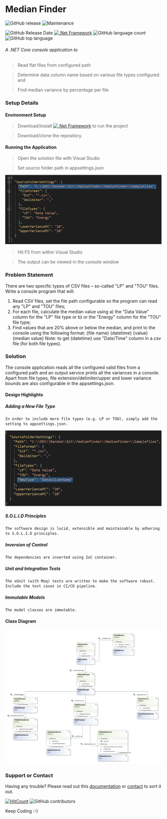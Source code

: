 
# Median Finder

![GitHub release](https://img.shields.io/github/release/singhrahulnet/medianfinder.svg?style=for-the-badge) ![Maintenance](https://img.shields.io/maintenance/yes/2019.svg?style=for-the-badge)

![GitHub Release Date](https://img.shields.io/github/release-date/singhrahulnet/medianfinder.svg?style=plastic) [![.Net Framework](https://img.shields.io/badge/DotNet-Framework_2.1-blue.svg?style=plastic)](https://www.microsoft.com/net/download/dotnet-core/2.1)  ![GitHub language count](https://img.shields.io/github/languages/count/singhrahulnet/medianfinder.svg?style=plastic) ![GitHub top language](https://img.shields.io/github/languages/top/singhrahulnet/medianfinder.svg) 


###### A .NET Core console application to 
> Read flat files from configured path 

> Determine data column name based on various file types configured and

> Find median variance by percentage per file


### Setup Details

#### Environment Setup

> Download/install [![.Net Framework](https://img.shields.io/badge/DotNet-Framework_2.1-blue.svg?style=plastic)](https://www.microsoft.com/net/download/dotnet-core/2.1) to run the project   
 

> Download/clone the repository.


#### Running the Application
> Open the solution file with Visual Studio

> Set source folder path in appsettings.json
<img width="500" src="https://github.com/singhrahulnet/MedianFinder/blob/master/refImg/config.PNG">

> Hit F5 from within Visual Studio

> The output can be viewed in the console window


### Problem Statement

There are two specific types of CSV files – so-called "LP" and "TOU"
files. Write a console program that will:
1. Read CSV files, set the file path configurable so the program can read any "LP" and
"TOU" files;
2. For each file, calculate the median value using a) the "Data Value" column for the
"LP" file type or b) or the "Energy" column for the "TOU" file type;
3. Find values that are 20% above or below the median, and print to the console using
the following format:
{file name} {datetime} {value} {median value}
Note: to get {datetime} use "Date/Time" column in a csv file (for both file
types).

### Solution
The console application reads all the configured valid files from a configured path and an output service prints all the variances in a console. Apart from file types, file extension/delimiter/upper and lower variance bounds are also configurable in the appsettings.json.

#### Design Highlights
##### Adding a New File Type
    In order to include more file types (e.g. LP or TOU), simply add the setting to appsettings.json.

<img width="500" src="https://github.com/singhrahulnet/MedianFinder/blob/master/refImg/AddNewFileType.PNG">

##### S.O.L.I.D Principles
    The software design is lucid, extensible and maintainable by adhering to S.O.L.I.D principles.

##### Inversion of Control
    The dependencies are inverted using IoC container.

##### Unit and Integration Tests
    The xUnit (with Moq) tests are written to make the software robust. Include the test cases in CI/CD pipeline.

##### Immutable Models
    The model classes are immutable.

#### Class Diagram

<img src="https://github.com/singhrahulnet/MedianFinder/blob/master/refImg/ClassDiagram.PNG">


### Support or Contact
Having any trouble? Please read out this [documentation](https://github.com/singhrahulnet/medianfinder/blob/master/README.md) or [contact](mailto:singh.rahul.net@gmail.com) to sort it out.

[![HitCount](http://hits.dwyl.io/singhrahulnet/medianfinder/projects/1.svg)](http://hits.dwyl.io/singhrahulnet/medianfinder/projects/1)  ![GitHub contributors](https://img.shields.io/github/contributors/singhrahulnet/medianfinder.svg?style=plastic)
 
 
 
Keep Coding :-) 
